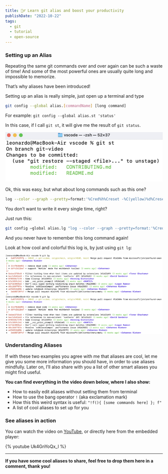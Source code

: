 ```yaml
---
title: 🕵️‍♂️ Learn git alias and boost your productivity
publishDate: "2022-10-22"
tags:
  - git
  - tutorial
  - open-source
---
```


### Setting up an Alias

Repeating the same git commands over and over again can be such a waste of time! And some of the most powerful ones are usually quite long and impossible to memorize.

That’s why aliases have been introduced!

Setting up an alias is really simple, just open up a terminal and type

```sh
git config --global alias.[commandName] [long command]
```

For example: `git config --global alias.st 'status'`

In this case, if I call `git st`, it will give me the result of `git status`.

![git st output](./git-status.jpeg)

Ok, this was easy, but what about long commands such as this one?

```sh
log --color --graph --pretty=format:'%Cred%h%Creset -%C(yellow)%d%Creset %s %Cgreen(%cr) %C(bold blue)<%an>%Creset' --abbrev-commit

```

You don’t want to write it every single time, right?

Just run this:

```sh
git config —global alias.lg "log --color --graph --pretty=format:'%Cred%h%Creset -%C(yellow)%d%Creset %s %Cgreen(%cr) %C(bold blue)<%an>%Creset' --abbrev-commit"

```

And you never have to remember this long command again!

Look at how cool and colorful this log is, by just using `git lg`:

![git lg output](./git-lg.png)

### Understanding Aliases

If with these two examples you agree with me that aliases are cool, let me give you some more information you should have, in order to use aliases mindfully. Later on, I’ll also share with you a list of other smart aliases you might find useful.

**You can find everything in the video down below, where I also show:**

- How to easily edit aliases without setting them from terminal
- How to use the bang operator `!` (aka exclamation mark)
- How this this weird syntax is useful: `"!f(){ [some commands here] }; f"`
- A list of cool aliases to set up for you

### See aliases in action

You can watch the video on [YouTube](https://youtu.be/Uk4GnYoQx_I), or directly here from the embedded player:

{% youtube Uk4GnYoQx_I %}

---

**If you have some cool aliases to share, feel free to drop them here in a comment, thank you!**
